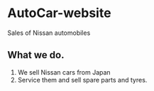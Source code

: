 # AutoCar-website
Sales of Nissan  automobiles

## What we do.
1. We sell Nissan cars from Japan
2. Service them and sell spare parts and tyres.
